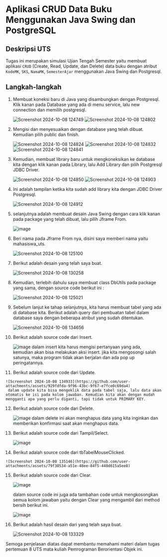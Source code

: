 # Aplikasi CRUD Data Buku Menggunakan Java Swing dan PostgreSQL

## Deskripsi UTS
Tugas ini merupakan simulasi Ujian Tengah Semester yaitu membuat aplikasi `CRUD` (Create, Read, Update, dan Delete) data buku dengan atribut `KodeMK`, `SKS`, `NamaMK`, `SemesterAjar` menggunakan Java Swing dan Postgresql. 

## Langkah-langkah
1. Membuat koneksi baru di Java yang disambungkan dengan Postgresql. Klik kanan pada Database yang ada di menu service, lalu new connection dan memilih postgresql.
   
   ![Screenshot 2024-10-08 124749](https://github.com/user-attachments/assets/7e642a2b-2b81-4647-8d1f-2bda9c20eb4a)
   ![Screenshot 2024-10-08 124802](https://github.com/user-attachments/assets/45e5c91a-7792-4d8b-9064-74e01036508b)
   
2. Mengisi dan menyesuaikan dengan database yang telah dibuat. Kemudian pilih public dan finish.

   ![Screenshot 2024-10-08 124824](https://github.com/user-attachments/assets/bfa117af-f7d8-4e8a-acb9-32419f88209c)
   ![Screenshot 2024-10-08 124832](https://github.com/user-attachments/assets/964cffe5-4010-4b27-a528-00982f54916e)
   ![Screenshot 2024-10-08 124841](https://github.com/user-attachments/assets/97f0d0a2-5d26-4dc0-ba7e-00ea82701a5d)

3. Kemudian, membuat library baru untuk mengkoneksikan ke database kita dengan klik kanan pada Library, lalu Add Library dan pilih Postgresql JDBC Driver.

   ![Screenshot 2024-10-08 124850](https://github.com/user-attachments/assets/02a4ca17-039b-4513-851c-37fc9b2716a4)
   ![Screenshot 2024-10-08 124903](https://github.com/user-attachments/assets/def4b722-3ef0-4282-9cc0-607bc90ef0c2)

4. Ini adalah tampilan ketika kita sudah add library kita dengan JDBC Driver Postgresql.

   ![Screenshot 2024-10-08 124912](https://github.com/user-attachments/assets/32ce0497-7ad3-4aad-9c84-402c671bf461)

5. selanjutnya adalah membuat desain Java Swing dengan cara klik kanan pada package yang telah dibuat, lalu pilih Jframe From.

   ![image](https://github.com/user-attachments/assets/e9715e01-6d3d-42d2-b40b-2d0f6652f466)

6. Beri nama pada Jframe From nya, disini saya memberi nama yaitu mahasiswa_uts.

   ![Screenshot 2024-10-08 125100](https://github.com/user-attachments/assets/18312d8b-9fd1-476e-a14e-803b0f1db8f3)

7. Berikut adalah desain yang telah saya buat.

   ![Screenshot 2024-10-08 130258](https://github.com/user-attachments/assets/e044f983-3116-44be-9c1c-357538ab964b)

8. Kemudian, terlebih dahulu saya membuat class DbUtils pada package yang sama, dengan source code berikut ini : 

   ![Screenshot 2024-10-08 125021](https://github.com/user-attachments/assets/ed02d610-f15e-4788-a6fb-1cba99267281)

9. Sebelum lanjut ke tahap selanjutnya, kita harus membuat tabel yang ada di database kita. Berikut adalah query dari pembuatan tabel dalam database saya dengan beberapa atribut yang sudah ditentukan.

    ![Screenshot 2024-10-08 134656](https://github.com/user-attachments/assets/b86d98b8-fb95-40fa-9f6b-6c18053d1247)

10. Berikut adalah source code dari Insert.

    ![image](https://github.com/user-attachments/assets/5f4c8e68-8381-48b8-be2f-94b3a486b303)
    dalam insert kita harus mengisi pertanyaan yang ada, kemudian akan bisa melakukan aksi insert. jika kita mengosongi salah satunya, maka program tidak akan berjalan dan ada pop up peringatannya.

11.  Berikut adalah source code dari Update.

    ![Screenshot 2024-10-08 134933](https://github.com/user-attachments/assets/929fdfda-9f96-43bc-9f67-e7fce0c69da4)
     dalam update kita bisa mengeklik data pada tabel saja, lalu data akan otomatis ke isi pada kolom jawaban. Kemudian kita akan dengan mudah mengganti apa yang perlu diganti, tapi tidak untuk PRIMARY KEY.

12. Berikut adalah source code dari Delete.

    ![image](https://github.com/user-attachments/assets/2555d762-d82a-4ecf-8a5a-8e45b5b64fe6)
    dalam delete ini akan menghapus data yang kita inginkan dan memberikan konfirmasi saat akan menghapus data.

13. Berikut adalah source code dari Tampil/Select.

    ![image](https://github.com/user-attachments/assets/48a87035-28cd-404e-be89-d4a436be9fcd)

14.  Berikut adalah source code dari tbTabelMouseClicked.

    ![Screenshot 2024-10-08 135146](https://github.com/user-attachments/assets/79f30534-a51e-48ee-84f5-448d615a5ee8)

15. Berikut adalah source code dari Clear.

    ![image](https://github.com/user-attachments/assets/a403435e-69c4-4199-861b-01c091b36304)

    dalam source code ini juga ada tambahan code untuk mengkosongkan semua kolom jawaban yaitu dengan Clear yang mengambil dari method bersih berikut ini.

    ![image](https://github.com/user-attachments/assets/ff7acb7c-37cc-4811-b1bc-940fc556afa4)

16. Berikut adalah hasil desain dari yang telah saya buat.

    ![Screenshot 2024-10-08 133329](https://github.com/user-attachments/assets/0591e0b9-6d00-426c-9b2e-2a3159929985)

Semoga penjelasan diatas dapat membantu memahami materi dalam tugas pertemuan 8 UTS mata kuliah Pemrograman Berorientasi Objek ini.










 







   

   
